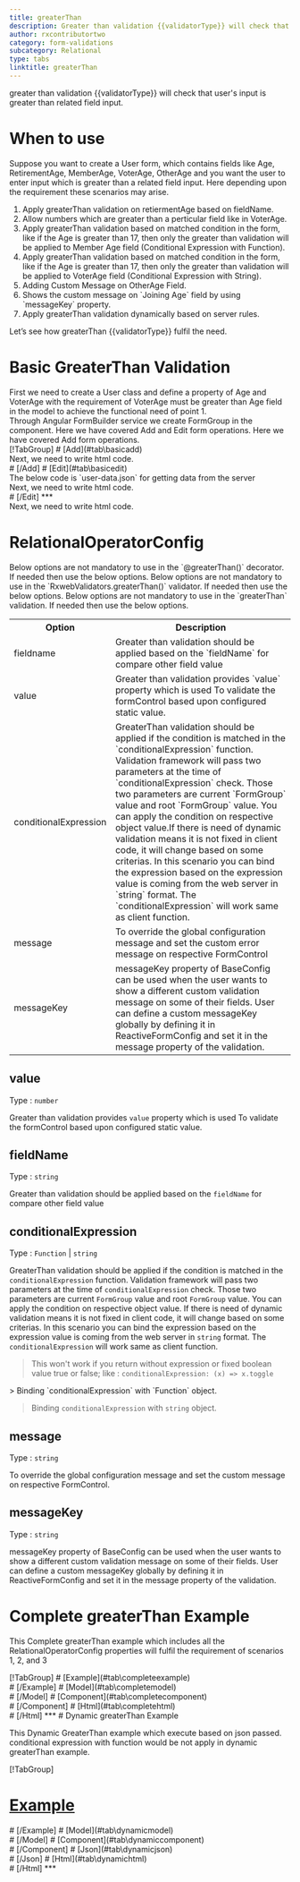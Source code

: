 ```yaml
---
title: greaterThan
description: Greater than validation {{validatorType}} will check that user's input is greater than related field input.
author: rxcontributortwo
category: form-validations
subcategory: Relational
type: tabs
linktitle: greaterThan
---
```


<div class="title-bar"><p>greater than validation {{validatorType}} will check that user's input is greater than related field input.</p></div>

#  When to use
Suppose you want to create a User form, which contains fields like Age, RetirementAge, MemberAge, VoterAge, OtherAge and you want the user to enter input which is greater than a related field input. Here depending upon the requirement these scenarios may arise.   
<ol class='showHideElement'>
  <li>Apply greaterThan validation on retiermentAge based on fieldName.</li>
  <li>Allow numbers which are greater than a perticular field like in VoterAge.</li>
  <li>Apply greaterThan validation based on matched condition in the form, like if the Age is greater than 17, then only the greater than validation will be applied to Member Age field (Conditional Expression with Function).</li>
  <li>Apply greaterThan validation based on matched condition in the form, like if the Age is greater than 17, then only the greater than validation will be applied to VoterAge field (Conditional Expression with String).</li>
  <li>Adding Custom Message on OtherAge Field.</li>
  <li>Shows the custom message on `Joining Age` field by using `messageKey` property.</li>
  <data-scope scope="['decorator','validator']">
    <li>Apply greaterThan validation dynamically based on server rules.</li>
  </data-scope>
</ol>
Let’s see how greaterThan {{validatorType}} fulfil the need.

# Basic GreaterThan Validation

<data-scope scope="['decorator','template-driven-directives','template-driven-decorators']">
First we need to create a User class and define a property of Age and VoterAge with the requirement of VoterAge must be greater than Age field in the model to achieve the functional need of point 1.
<div component="app-code" key="greaterThan-add-model"></div> 
</data-scope>
Through Angular FormBuilder service we create FormGroup in the component.
<data-scope scope="['decorator']">
Here we have covered Add and Edit form operations. 
</data-scope>

<data-scope scope="['validator','template-driven-directives','template-driven-decorators']">
Here we have covered Add form operations. 
</data-scope>

<data-scope scope="['decorator']">
<div component="app-tabs" key="basic-operations"></div>
[!TabGroup]
# [Add](#tab\basicadd)
<div component="app-code" key="greaterThan-add-component"></div> 
Next, we need to write html code.
<div component="app-code" key="greaterThan-add-html"></div> 
<div component="app-example-runner" ref-component="app-greaterThan-add"></div>
# [/Add]
# [Edit](#tab\basicedit)
<div component="app-code" key="greaterThan-edit-component"></div> 
The below code is `user-data.json` for getting data from the server
<div component="app-code" key="greaterThan-edit-json"></div> 
Next, we need to write html code.
<div component="app-code" key="greaterThan-edit-html"></div> 
<div component="app-example-runner" ref-component="app-greaterThan-edit"></div>
# [/Edit]
***
</data-scope>

<data-scope scope="['validator','template-driven-directives','template-driven-decorators']">
<div component="app-code" key="greaterThan-add-component"></div> 
Next, we need to write html code.
<div component="app-code" key="greaterThan-add-html"></div> 
<div component="app-example-runner" ref-component="app-greaterThan-add"></div>
</data-scope>

# RelationalOperatorConfig 
<data-scope scope="['decorator']">
Below options are not mandatory to use in the `@greaterThan()` decorator. If needed then use the below options.
</data-scope>
<data-scope scope="['validator']">
Below options are not mandatory to use in the `RxwebValidators.greaterThan()` validator. If needed then use the below options.
</data-scope>
<data-scope scope="['template-driven-directives','template-driven-decorators']">
Below options are not mandatory to use in the `greaterThan` validation. If needed then use the below options.
</data-scope>

<table class="table table-bordered table-striped showHideElement">
<tr><th>Option</th><th>Description</th></tr>
<tr><td><a (click)='scrollTo("#fieldname")' title="fieldname">fieldname</a></td><td>Greater than validation should be applied based on the `fieldName` for compare other field value</td></tr>
<tr><td><a (click)='scrollTo("#value")' title="value">value</a></td><td>Greater than validation provides `value` property which is used To validate the formControl based upon configured static value.</td></tr>
<tr><td><a (click)='scrollTo("#conditionalExpression")' title="conditionalExpression">conditionalExpression</a></td><td>GreaterThan validation should be applied if the condition is matched in the `conditionalExpression` function. Validation framework will pass two parameters at the time of `conditionalExpression` check. Those two parameters are current `FormGroup` value and root `FormGroup` value. You can apply the condition on respective object value.If there is need of dynamic validation means it is not fixed in client code, it will change based on some criterias. In this scenario you can bind the expression based on the expression value is coming from the web server in `string` format. The `conditionalExpression` will work same as client function.</td></tr>
<tr><td><a (click)='scrollTo("#message")' title="message">message</a></td><td>To override the global configuration message and set the custom error message on respective FormControl</td></tr>
<tr><td><a (click)='scrollTo("#messageKey")' title="messageKey">messageKey</a></td><td>messageKey property of BaseConfig can be used when the user wants to show a different custom validation message on some of their fields. User can define a custom messageKey globally by defining it in ReactiveFormConfig and set it in the message property of the validation.</td></tr>
</table>

## value
Type : `number`

Greater than validation provides `value` property which is used To validate the formControl based upon configured static value.

<div component="app-code" key="greaterThan-valueExample-model"></div> 
<div component="app-example-runner" ref-component="app-greaterThan-value" title="greaterThan {{validatorType}} with value" key="value"></div>

## fieldName 
Type :  `string` 

Greater than validation should be applied based on the `fieldName` for compare other field value 

<div component="app-code" key="greaterThan-fieldNameExample-model"></div> 
<div component="app-example-runner" ref-component="app-greaterThan-fieldName" title="greaterThan {{validatorType}} with fieldName" key="fieldName"></div>

## conditionalExpression 
Type :  `Function`  |  `string` 

GreaterThan validation should be applied if the condition is matched in the `conditionalExpression` function. Validation framework will pass two parameters at the time of `conditionalExpression` check. Those two parameters are current `FormGroup` value and root `FormGroup` value. You can apply the condition on respective object value.
If there is need of dynamic validation means it is not fixed in client code, it will change based on some criterias. In this scenario you can bind the expression based on the expression value is coming from the web server in `string` format. The `conditionalExpression` will work same as client function.

> This won't work if you return without expression or fixed boolean value true or false; like : `conditionalExpression: (x) => x.toggle`

<data-scope scope="['validator','decorator']">
> Binding `conditionalExpression` with `Function` object.
<div component="app-code" key="greaterThan-conditionalExpressionExampleFunction-model"></div> 
</data-scope>

> Binding `conditionalExpression` with `string` object.
<div component="app-code" key="greaterThan-conditionalExpressionExampleString-model"></div> 

<div component="app-example-runner" ref-component="app-greaterThan-conditionalExpression" title="greaterThan {{validatorType}} with conditionalExpression" key="conditionalExpression"></div>

## message 
Type :  `string` 

To override the global configuration message and set the custom message on respective FormControl.

<div component="app-code" key="greaterThan-messageExample-model"></div> 
<div component="app-example-runner" ref-component="app-greaterThan-message" title="greaterThan {{validatorType}} with message" key="message"></div>

## messageKey
Type : `string`

messageKey property of BaseConfig can be used when the user wants to show a different custom validation message on some of their fields. User can define a custom messageKey globally by defining it in ReactiveFormConfig and set it in the message property of the validation.

<div component="app-code" key="greaterThan-messageKeyExample-model"></div> 
<div component="app-example-runner" ref-component="app-greaterThan-messageKey" title="greaterThan {{validatorType}} with messageKey" key="messageKey"></div>

# Complete greaterThan Example

This Complete greaterThan example which includes all the RelationalOperatorConfig properties will fulfil the requirement of scenarios 1, 2, and 3

<div component="app-tabs" key="complete"></div>
[!TabGroup]
# [Example](#tab\completeexample)
<div component="app-example-runner" ref-component="app-greaterThan-complete"></div>
# [/Example]
<data-scope scope="['decorator','template-driven-directives','template-driven-decorators']">
# [Model](#tab\completemodel)
<div component="app-code" key="greaterThan-complete-model"></div> 
# [/Model]
</data-scope>
# [Component](#tab\completecomponent)
<div component="app-code" key="greaterThan-complete-component"></div> 
# [/Component]
# [Html](#tab\completehtml)
<div component="app-code" key="greaterThan-complete-html"></div> 
# [/Html]
***

<data-scope scope="['decorator','validator']">
# Dynamic greaterThan Example

This Dynamic GreaterThan example which execute based on json passed. conditional expression with function would be not apply in dynamic greaterThan example. 

<div component="app-tabs" key="dynamic"></div>

[!TabGroup]
# [Example](#tab\dynamicexample)
<div component="app-example-runner" ref-component="app-greaterThan-dynamic"></div>
# [/Example]
<data-scope scope="['decorator']">
# [Model](#tab\dynamicmodel)
<div component="app-code" key="greaterThan-dynamic-model"></div>
# [/Model]
</data-scope>
# [Component](#tab\dynamiccomponent)
<div component="app-code" key="greaterThan-dynamic-component"></div>
# [/Component]
# [Json](#tab\dynamicjson)
<div component="app-code" key="greaterThan-dynamic-json"></div>
# [/Json]
# [Html](#tab\dynamichtml)
<div component="app-code" key="greaterThan-dynamic-html"></div> 
# [/Html]
***
</data-scope>
